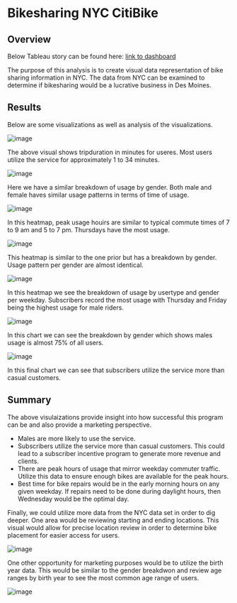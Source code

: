 # Bikesharing NYC CitiBike
## Overview
Below Tableau story can be found here: [link to dashboard]( https://public.tableau.com/app/profile/ronald.w.bingham/viz/BikeTripData_16396570210970/NYCCitibikeStory?publish=yes)

The purpose of this analysis is to create visual data representation of bike sharing information in NYC. The data from NYC can be examined to determine if bikesharing would be a lucrative business in Des Moines.

## Results

Below are some visualizations as well as analysis of the visualizations.

![image](https://user-images.githubusercontent.com/90691846/147134852-5239a8b9-e1fc-472b-96ca-f5ba32ba6189.png)

The above visual shows tripduration in minutes for useres. Most users utilize the service for approximately 1 to 34 minutes.

![image](https://user-images.githubusercontent.com/90691846/147135056-2a5d5893-3176-4d4c-b3e9-bce6efc44a54.png)

Here we have a similar breakdown of usage by gender. Both male and female haves similar usage patterns in terms of time of usage.

![image](https://user-images.githubusercontent.com/90691846/147136350-0f7c1308-73b6-43b2-9fa7-ac52076350a8.png)

In this heatmap, peak usage houirs are similar to typical commute times of 7 to 9 am and 5 to 7 pm. Thursdays have the most usage.

![image](https://user-images.githubusercontent.com/90691846/147136503-cd47123b-097d-4fb9-aa60-076d203d041c.png)

This heatmap is similar to the one prior but has a breakdown by gender. Usage pattern per gender are almost identical.

![image](https://user-images.githubusercontent.com/90691846/147136586-de87ce44-d1e7-44bb-9905-beeef1693065.png)

In this heatmap we see the breakdown of usage by usertype and gender per weekday. Subscribers record the most usage with Thursday and Friday being the highest usage for male riders.

![image](https://user-images.githubusercontent.com/90691846/147137005-571802a0-5cfc-47c6-8d6a-4883cc36b6e1.png)

In this chart we can see the breakdown by gender which shows males usage is almost 75% of all users.

![image](https://user-images.githubusercontent.com/90691846/147137123-2f2ac051-3f0f-487b-bf7b-843d191c2569.png)

In this final chart we can see that subscribers utilize the service more than casual customers.

## Summary

The above visulaizations provide insight into how successful this program can be and also provide a marketing perspective.
- Males are more likely to use the service.
- Subscribers utilize the service more than casual customers. This could lead to a subscriber incentive program to generate more revenue and clients.
- There are peak hours of usage that mirror weekday commuter traffic. Utilize this data to ensure enough bikes are available for the peak hours.
- Best time for bike repairs would be in the early morning hours on any given weekday. If repairs need to be done during daylight hours, then Wednesday would be the optimal day.

Finally, we could utilize more data from the NYC data set in order to dig deeper. One area would be reviewing starting and ending locations. This visual would allow for precise location review in order to determine bike placement for easier access for users. 

![image](https://user-images.githubusercontent.com/90691846/147139713-501117c8-3a7e-4304-b794-780a6cece0ca.png)

One other opportunity for marketing purposes would be to utilize the birth year data. This would be similar to the gender breakdwon and review age ranges by birth year to see the most common age range of users.

![image](https://user-images.githubusercontent.com/90691846/147138849-2c9fd46f-0ecd-49bf-bb28-4027cf76a4dc.png)

